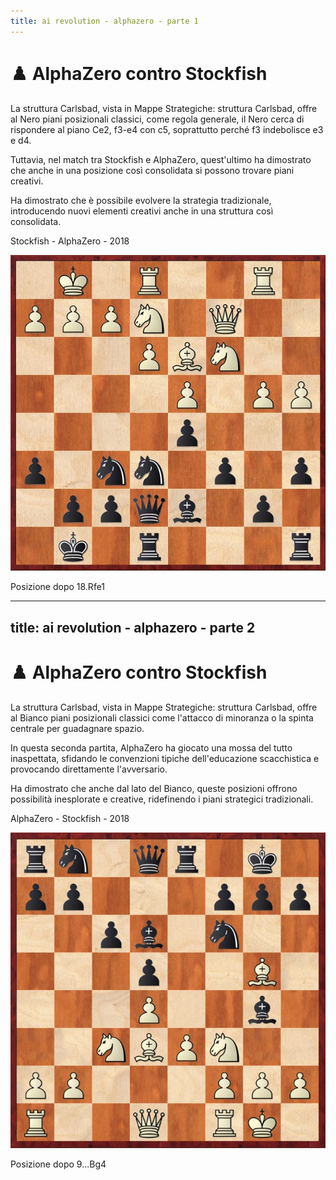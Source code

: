 ```yaml
---
title: ai revolution - alphazero - parte 1
---
```


# ♟️ AlphaZero contro Stockfish

<div class="grid grid-cols-2 gap-4 items-center mt-4">

  <div class="text-left">
    <p class="mt-2 text-sm text-gray-600 dark:text-gray-400">
    La struttura Carlsbad, vista in <span class="text-blue-400 font-semibold">Mappe Strategiche: struttura Carlsbad</span>, offre al Nero piani posizionali classici, come regola generale, il Nero cerca di rispondere al piano Ce2, f3-e4 con c5, soprattutto perché f3 indebolisce e3 e d4.
    </p>
    <p class="mt-2 text-sm text-gray-600 dark:text-gray-400">
    Tuttavia, nel match tra Stockfish e AlphaZero, quest'ultimo ha dimostrato che anche in una posizione così consolidata si possono trovare piani creativi.
    </p>
    <p class="mt-2 text-sm text-gray-600 dark:text-gray-400">
    Ha dimostrato che è possibile evolvere la strategia tradizionale, introducendo nuovi elementi creativi anche in una struttura così consolidata.
    </p>
  </div>
  <div v-click="1" class="flex flex-col items-center">
    <p class="text-sm font-semibold text-gray-500">Stockfish - AlphaZero - 2018</p>
    <div class="relative flex flex-col items-center">
      <img src="../images/stockfish-alphazero-2018.jpg" alt="Diagramma 1" class="w-64 h-64 object-cover rounded-lg shadow-md border-2 border-gray-300" />
      <p class="mt-2 text-xs">Posizione dopo 18.Rfe1</p>
    </div>
  </div>
</div>

<Footer />

---
title: ai revolution - alphazero - parte 2
---

# ♟️ AlphaZero contro Stockfish

<div class="grid grid-cols-2 gap-4 items-center mt-4">
   
  <div class="text-left" >
    <p class="mt-2 text-sm text-gray-600 dark:text-gray-400">
      La struttura Carlsbad, vista in <span class="text-blue-400 font-semibold">Mappe Strategiche: struttura Carlsbad</span>, offre al Bianco piani posizionali classici come l'attacco di minoranza o la spinta centrale per guadagnare spazio.
    </p>
    <p class="mt-2 text-sm text-gray-600 dark:text-gray-400">
      In questa seconda partita, <span class="font-semibold text-blue-500">AlphaZero</span> ha giocato una mossa del tutto inaspettata, sfidando le convenzioni tipiche dell'educazione scacchistica e provocando direttamente l'avversario. 
    </p>
    <p class="mt-2 text-sm text-gray-600 dark:text-gray-400">
      Ha dimostrato che anche dal lato del Bianco, queste posizioni offrono possibilità inesplorate e creative, ridefinendo i piani strategici tradizionali.
    </p>
  </div>
  <div v-click="1" class="flex flex-col items-center">
    <p class="text-sm font-semibold text-gray-500">AlphaZero - Stockfish - 2018</p>
    <div class="relative flex flex-col items-center">
      <img src="../images/alphazero-stockfish-2018.jpg" alt="Diagramma 2" class="w-64 h-64 object-cover rounded-lg shadow-md border-2 border-gray-300" />
      <p class="mt-2 text-xs">Posizione dopo 9...Bg4</p>
    </div>
  </div> 
</div>

<Footer />

